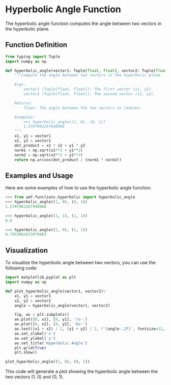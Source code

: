 # Hyperbolic Angle Function

The hyperbolic angle function computes the angle between two vectors in the hyperbolic plane.

## Function Definition

```python
from typing import Tuple
import numpy as np

def hyperbolic_angle(vector1: Tuple[float, float], vector2: Tuple[float, float]) -> float:
    """Compute the angle between two vectors in the hyperbolic plane.

    Args:
        vector1 (Tuple[float, float]): The first vector (x1, y1).
        vector2 (Tuple[float, float]): The second vector (x2, y2).

    Returns:
        float: The angle between the two vectors in radians.

    Examples:
        >>> hyperbolic_angle((1, 0), (0, 1))
        1.5707963267948966
    """
    x1, y1 = vector1
    x2, y2 = vector2
    dot_product = x1 * x2 + y1 * y2
    norm1 = np.sqrt(x1**2 + y1**2)
    norm2 = np.sqrt(x2**2 + y2**2)
    return np.arccos(dot_product / (norm1 * norm2))
```

## Examples and Usage

Here are some examples of how to use the hyperbolic angle function:

```python
>>> from umf.functions.hyperbolic import hyperbolic_angle
>>> hyperbolic_angle((1, 0), (0, 1))
1.5707963267948966

>>> hyperbolic_angle((1, 1), (1, 1))
0.0

>>> hyperbolic_angle((1, 0), (1, 1))
0.7853981633974483
```

## Visualization

To visualize the hyperbolic angle between two vectors, you can use the following code:

```python
import matplotlib.pyplot as plt
import numpy as np

def plot_hyperbolic_angle(vector1, vector2):
    x1, y1 = vector1
    x2, y2 = vector2
    angle = hyperbolic_angle(vector1, vector2)

    fig, ax = plt.subplots()
    ax.plot([0, x1], [0, y1], 'ro-')
    ax.plot([0, x2], [0, y2], 'bo-')
    ax.text((x1 + x2) / 2, (y1 + y2) / 2, f'{angle:.2f}', fontsize=12, ha='center')
    ax.set_xlabel('x')
    ax.set_ylabel('y')
    ax.set_title('Hyperbolic Angle')
    plt.grid(True)
    plt.show()

plot_hyperbolic_angle((1, 0), (0, 1))
```

This code will generate a plot showing the hyperbolic angle between the two vectors (1, 0) and (0, 1).
